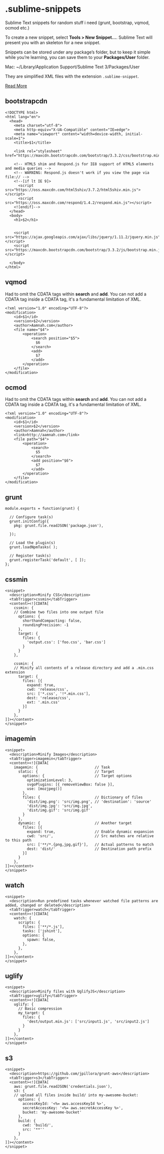 # .sublime-snippets
Sublime Text snippets for random stuff i need (grunt, bootstrap, vqmod, ocmod etc.)

To create a new snippet, select **Tools > New Snippet…**. Sublime Text will present you with an skeleton for a new snippet.

Snippets can be stored under any package’s folder, but to keep it simple while you’re learning, you can save them to your **Packages/User** folder.

Mac: ~/Library/Application Support/Sublime Text 3/Packages/User

They are simplified XML files with the extension `.sublime-snippet`.

[Read More](http://sublimetext.info/docs/en/extensibility/snippets.html)



bootstrapcdn
---
    <!DOCTYPE html>
    <html lang="en">
      <head>
        <meta charset="utf-8">
        <meta http-equiv="X-UA-Compatible" content="IE=edge">
        <meta name="viewport" content="width=device-width, initial-scale=1">
        <title>$1</title>

        <link rel="stylesheet" href="https://maxcdn.bootstrapcdn.com/bootstrap/3.3.2/css/bootstrap.min.css">

        <!-- HTML5 shim and Respond.js for IE8 support of HTML5 elements and media queries -->
        <!-- WARNING: Respond.js doesn't work if you view the page via file:// -->
        <!--[if lt IE 9]>
          <script src="https://oss.maxcdn.com/html5shiv/3.7.2/html5shiv.min.js"></script>
          <script src="https://oss.maxcdn.com/respond/1.4.2/respond.min.js"></script>
        <![endif]-->
      </head>
      <body>
        <h1>$2</h1>


        <script src="https://ajax.googleapis.com/ajax/libs/jquery/1.11.2/jquery.min.js"></script>
        <script src="https://maxcdn.bootstrapcdn.com/bootstrap/3.3.2/js/bootstrap.min.js"></script>

      </body>
    </html>

vqmod
---
Had to omit the CDATA tags within **search** and **add**. You can not add a CDATA tag inside a CDATA tag, it's a fundamental limitation of XML.

    <?xml version="1.0" encoding="UTF-8"?>
    <modification>
        <id>$1</id>
        <version>$2</version>
        <author>Aamnah.com</author>
        <file name="$4">
            <operation>
                <search position="$5">
                  $6
                </search>
                <add>
                  $7
                </add>
            </operation>
        </file>
    </modification>

ocmod
---
Had to omit the CDATA tags within **search** and **add**. You can not add a CDATA tag inside a CDATA tag, it's a fundamental limitation of XML.

    <?xml version="1.0" encoding="UTF-8"?>
    <modification>
        <id>$1</id>
        <version>$2</version>
        <author>Aamnah</author>
        <link>http://aamnah.com</link>
        <file path="$4">
            <operation>
                <search>
                  $5
                </search>
                <add position="$6">
                  $7
                </add>
            </operation>
        </file>
    </modification>

grunt
---
    module.exports = function(grunt) {

      // Configure task(s)
      grunt.initConfig({
        pkg: grunt.file.readJSON('package.json'),

      });

      // Load the plugin(s)
      grunt.loadNpmTasks( );

      // Register task(s)
      grunt.registerTask('default', [ ]);
    };

cssmin
---
    <snippet>
      <description>Minify CSS</description>
      <tabTrigger>cssmin</tabTrigger>
      <content><![CDATA[
        cssmin: {
        // Combine two files into one output file
          options: {
            shorthandCompacting: false,
            roundingPrecision: -1
          },
          target: {
            files: {
              'output.css': ['foo.css', 'bar.css']
            }
          }
        },

        cssmin: {
        // Minify all contents of a release directory and add a .min.css extension
          target: {
            files: [{
              expand: true,
              cwd: 'release/css',
              src: ['*.css', '!*.min.css'],
              dest: 'release/css',
              ext: '.min.css'
            }]
          }
        },
    ]]></content>
    </snippet>

imagemin
---
    <snippet>
      <description>Minify Images</description>
      <tabTrigger>imagemin</tabTrigger>
      <content><![CDATA[
        imagemin: {                          // Task
          static: {                          // Target
            options: {                       // Target options
              optimizationLevel: 3,
              svgoPlugins: [{ removeViewBox: false }],
              use: [mozjpeg()]
            },
            files: {                         // Dictionary of files
              'dist/img.png': 'src/img.png', // 'destination': 'source'
              'dist/img.jpg': 'src/img.jpg',
              'dist/img.gif': 'src/img.gif'
            }
          },
          dynamic: {                         // Another target
            files: [{
              expand: true,                  // Enable dynamic expansion
              cwd: 'src/',                   // Src matches are relative to this path
              src: ['**/*.{png,jpg,gif}'],   // Actual patterns to match
              dest: 'dist/'                  // Destination path prefix
            }]
          }
        },
    ]]></content>
    </snippet>

watch
---
    <snippet>
      <description>Run predefined tasks whenever watched file patterns are added, changed or deleted</description>
      <tabTrigger>watch</tabTrigger>
      <content><![CDATA[
        watch: {
          scripts: {
            files: ['**/*.js'],
            tasks: ['jshint'],
            options: {
              spawn: false,
            },
          },
        },
    ]]></content>
    </snippet>

uglify
---
    <snippet>
      <description>Minify files with UglifyJS</description>
      <tabTrigger>uglify</tabTrigger>
      <content><![CDATA[
        uglify: {
          // Basic compression
          my_target: {
            files: {
              'dest/output.min.js': ['src/input1.js', 'src/input2.js']
            }
          }
        },
    ]]></content>
    </snippet>

s3
---
    <snippet>
      <description>https://github.com/jpillora/grunt-aws</description>
      <tabTrigger>s3</tabTrigger>
      <content><![CDATA[
        aws: grunt.file.readJSON('credentials.json'),
        s3: {
        // upload all files inside build/ into my-awesome-bucket:
          options: {
            accessKeyId: '<%= aws.accessKeyId %>',
            secretAccessKey: '<%= aws.secretAccessKey %>',
            bucket: 'my-awesome-bucket'
          },
          build: {
            cwd: 'build/',
            src: '**''
          }
        },
    ]]></content>
    </snippet>

